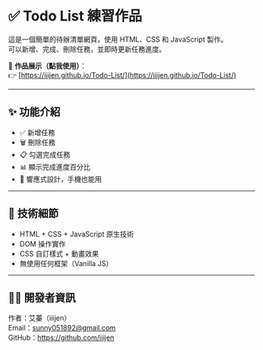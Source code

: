 # ✅ Todo List 練習作品

這是一個簡單的待辦清單網頁，使用 HTML、CSS 和 JavaScript 製作。  
可以新增、完成、刪除任務，並即時更新任務進度。

🔗 **作品展示（點我使用）**：  
👉 [https://iiijen.github.io/Todo-List/](https://iiijen.github.io/Todo-List/)

---

## ✨ 功能介紹

- ✅ 新增任務
- 🗑️ 刪除任務
- 📋 勾選完成任務
- 📊 顯示完成進度百分比
- 📱 響應式設計，手機也能用

---

## 🔧 技術細節

- HTML + CSS + JavaScript 原生技術
- DOM 操作實作
- CSS 自訂樣式 + 動畫效果
- 無使用任何框架（Vanilla JS）

---

## 👩‍💻 開發者資訊

作者：艾蓁（iiijen）  
Email：sunny051892@gmail.com  
GitHub：https://github.com/iiijen
